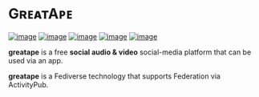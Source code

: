 # GʀᴇᴀᴛAᴘᴇ

[![image](https://img.shields.io/badge/Go-00A7D0?style=for-the-badge&logo=go&logoColor=white)](https://go.dev) [![image](https://img.shields.io/badge/ActivityPub-DD307D?style=for-the-badge&logoColor=white)](https://www.w3.org/TR/activitypub/) [![image](https://img.shields.io/badge/JSON--LD-FF6600?style=for-the-badge&logo=json&logoColor=white)](https://json-ld.org) [![image](https://img.shields.io/badge/Sqlite-449A45?style=for-the-badge&logo=sqlite&logoColor=white)](https://sqlite.org/index.html) [![image](https://img.shields.io/badge/MySQL-32738C?style=for-the-badge&logo=mysql&logoColor=white)](https://www.mysql.com)

**greatape** is a free **social audio & video** social-media platform that can be used via an app.

**greatape** is a Fediverse technology that supports Federation via ActivityPub.
